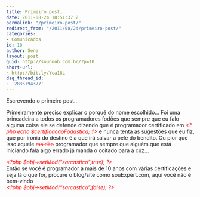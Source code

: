 ```yaml
---
title: Primeiro post…
date: 2011-08-24 18:51:37 Z
permalink: "/primeiro-post/"
redirect_from: "/2011/08/24/primeiro-post/"
categories:
- Comunicados
id: 10
author: Sena
layout: post
guid: http://sounoob.com.br/?p=10
short-url:
- http://bit.ly/Yca18L
dsq_thread_id:
- '2836794377'
---
```


Escrevendo o primeiro post..

Primeiramente preciso explicar o porquê do nome escolhido… Foi uma brincadeira a todos os programadores fodões que sempre que eu falo alguma coisa ele se defende dizendo que é programador certificado em <em style="color: #ff0000;">&lt;?php echo $certificacaoFodastica; ?&gt;</em> e nunca tenta as sugestões que eu fiz, que por ironia do destino é a que irá salvar a pele do bendito. Ou pior que isso aquele <del style="color: #ff0000;">maldito</del> programador que sempre que alguém que está iniciando fala algo errado já manda o coitado para a cuz…

<em style="color: #ff0000;">&lt;?php $obj->setMod("sarcastico",true); ?&gt;</em><br>
Então se você é programador a mais de 10 anos com várias certificações e seja lá o que for, procure o blog/site como souExpert.com, aqui você não é bem-vindo
<br><em style="color: #ff0000;">&lt;?php $obj->setMod(“sarcastico”,false); ?&gt;</em>